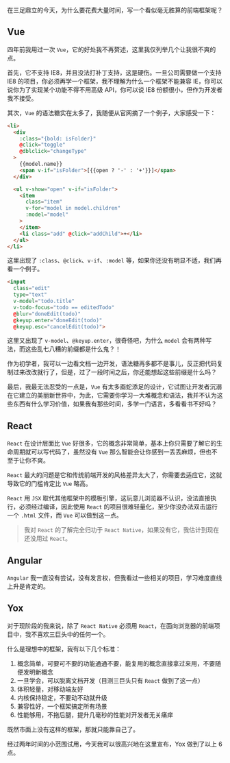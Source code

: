 在三足鼎立的今天，为什么要花费大量时间，写一个看似毫无胜算的前端框架呢？

## Vue

四年前我用过一次 `Vue`，它的好处我不再赘述，这里我仅列举几个让我很不爽的点。

首先，它不支持 IE8，并且没法打补丁支持，这是硬伤。一旦公司需要做一个支持 IE8 的项目，你必须再学一个框架，我不理解为什么一个框架不能兼容 IE，你可以说你为了实现某个功能不得不用高级 API，你可以说 IE8 份额很小，但作为开发者我不接受。

其次，`Vue` 的语法糖实在太多了，我随便从官网摘了一个例子，大家感受一下：

```html
<li>
  <div
    :class="{bold: isFolder}"
    @click="toggle"
    @dblclick="changeType"
  >
    {{model.name}}
    <span v-if="isFolder">[{{open ? '-' : '+'}}]</span>
  </div>

  <ul v-show="open" v-if="isFolder">
    <item
      class="item"
      v-for="model in model.children"
      :model="model"
    >
    </item>
    <li class="add" @click="addChild">+</li>
  </ul>
</li>
```

这里出现了 `:class`、`@click`、`v-if`、`:model` 等，如果你还没有明显不适，我们再看一个例子。

```html
<input
  class="edit"
  type="text"
  v-model="todo.title"
  v-todo-focus="todo == editedTodo"
  @blur="doneEdit(todo)"
  @keyup.enter="doneEdit(todo)"
  @keyup.esc="cancelEdit(todo)">
```

这里又出现了 `v-model`、`@keyup.enter`，很奇怪吧，为什么 `model` 会有两种写法，而这些乱七八糟的前缀都是什么鬼？！

作为初学者，我可以一边看文档一边开发，语法糖再多都不是事儿，反正把代码复制过来改改就行了，但是，过了一段时间之后，你还能想起这些前缀是什么吗？

最后，我最无法忍受的一点是，`Vue` 有太多画蛇添足的设计，它试图让开发者沉溺在它建立的美丽新世界中，为此，它需要你学习一大堆概念和语法，我并不认为这些东西有什么学习价值，如果我有那些时间，多学一门语言，多看看书不好吗？

## React

`React` 在设计层面比 `Vue` 好很多，它的概念非常简单，基本上你只需要了解它的生命周期就可以写代码了，虽然没有 `Vue` 那么智能会让你感到一丢丢麻烦，但也不至于让你不爽。

`React` 最大的问题是它和传统前端开发的风格差异太大了，你需要去适应它，这就导致它的门槛肯定比 `Vue` 略高。

`React` 用 `JSX` 取代其他框架中的模板引擎，这玩意儿浏览器不认识，没法直接执行，必须经过编译，因此使用 `React` 的项目很难轻量化，至少你没办法双击运行一个 `.html` 文件，而 `Vue` 可以做到这一点。

> 我对 `React` 的了解完全归功于 `React Native`，如果没有它，我估计到现在还没用过 `React`。

## Angular

`Angular` 我一直没有尝试，没有发言权，但我看过一些相关的项目，学习难度直线上升是肯定的。

## Yox

对于现阶段的我来说，除了 `React Native` 必须用 `React`，在面向浏览器的前端项目中，我不喜欢三巨头中的任何一个。

什么是理想中的框架，我有以下几个标准：

1. 概念简单，可要可不要的功能通通不要，能复用的概念直接拿过来用，不要随便发明新概念
2. 一旦学会，可以脱离文档开发（目测三巨头只有 `React` 做到了这一点）
3. 体积轻量，对移动端友好
4. 内核保持稳定，不要动不动就升级
5. 兼容性好，一个框架搞定所有场景
6. 性能够用，不拖后腿，提升几毫秒的性能对开发者无关痛痒

既然市面上没有这样的框架，那就只能靠自己了。

经过两年时间的小范围试用，今天我可以很高兴地在这里宣布，Yox 做到了以上 6 点。